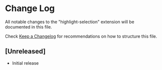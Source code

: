 # Change Log

All notable changes to the "highlight-selection" extension will be documented in this file.

Check [Keep a Changelog](http://keepachangelog.com/) for recommendations on how to structure this file.

## [Unreleased]

- Initial release